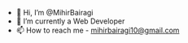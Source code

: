 - 👋 Hi, I’m @MihirBairagi 
- 🌱 I’m currently a Web Developer
- 📫 How to reach me - mihirbairagi10@gmail.com

<!---
MihirBairagi/MihirBairagi is a ✨ special ✨ repository because its `README.md` (this file) appears on your GitHub profile.
You can click the Preview link to take a look at your changes.
--->
